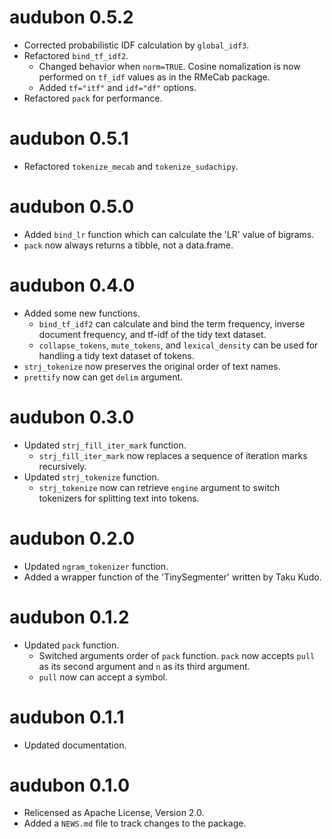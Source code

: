 # audubon 0.5.2

* Corrected probabilistic IDF calculation by `global_idf3`.
* Refactored `bind_tf_idf2`.
  * Changed behavior when `norm=TRUE`. Cosine nomalization is now performed on `tf_idf` values as in the RMeCab package.
  * Added `tf="itf"` and `idf="df"` options.
* Refactored `pack` for performance.

# audubon 0.5.1

* Refactored `tokenize_mecab` and `tokenize_sudachipy`.

# audubon 0.5.0

* Added `bind_lr` function which can calculate the 'LR' value of bigrams.
* `pack` now always returns a tibble, not a data.frame.

# audubon 0.4.0

* Added some new functions.
  * `bind_tf_idf2` can calculate and bind the term frequency, inverse document frequency, and tf-idf of the tidy text dataset.
  * `collapse_tokens`, `mute_tokens`, and `lexical_density` can be used for handling a tidy text dataset of tokens.
* `strj_tokenize` now preserves the original order of text names.
* `prettify` now can get `delim` argument.

# audubon 0.3.0

* Updated `strj_fill_iter_mark` function.
  * `strj_fill_iter_mark` now replaces a sequence of iteration marks recursively.
* Updated `strj_tokenize` function.
  * `strj_tokenize` now can retrieve `engine` argument to switch tokenizers for splitting text into tokens.

# audubon 0.2.0

* Updated `ngram_tokenizer` function.
* Added a wrapper function of the 'TinySegmenter' written by Taku Kudo.

# audubon 0.1.2

* Updated `pack` function.
  * Switched arguments order of `pack` function. `pack` now accepts `pull` as its second argument and `n` as its third argument.
  * `pull` now can accept a symbol.

# audubon 0.1.1

* Updated documentation.

# audubon 0.1.0

* Relicensed as Apache License, Version 2.0.
* Added a `NEWS.md` file to track changes to the package.

